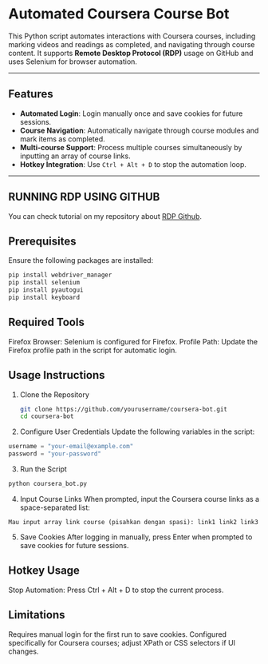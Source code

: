 # Automated Coursera Course Bot

This Python script automates interactions with Coursera courses, including marking videos and readings as completed, and navigating through course content. It supports **Remote Desktop Protocol (RDP)** usage on GitHub and uses Selenium for browser automation.

---

## Features
- **Automated Login**: Login manually once and save cookies for future sessions.
- **Course Navigation**: Automatically navigate through course modules and mark items as completed.
- **Multi-course Support**: Process multiple courses simultaneously by inputting an array of course links.
- **Hotkey Integration**: Use `Ctrl + Alt + D` to stop the automation loop.

---

## RUNNING RDP USING GITHUB
You can check tutorial on my repository about [RDP Github](https://github.com/fikriarmiafahmi/freeRDP).

## Prerequisites
Ensure the following packages are installed:
```bash
pip install webdriver_manager
pip install selenium
pip install pyautogui
pip install keyboard
```

## Required Tools
Firefox Browser: Selenium is configured for Firefox.
Profile Path: Update the Firefox profile path in the script for automatic login.

## Usage Instructions
1. Clone the Repository
   ```bash
   git clone https://github.com/yourusername/coursera-bot.git
   cd coursera-bot
   ```
2. Configure User Credentials
Update the following variables in the script:
```python
username = "your-email@example.com"
password = "your-password"
```
3. Run the Script
```bash
python coursera_bot.py
```

4. Input Course Links
When prompted, input the Coursera course links as a space-separated list:
```text
Mau input array link course (pisahkan dengan spasi): link1 link2 link3
```

5. Save Cookies
After logging in manually, press Enter when prompted to save cookies for future sessions.

## Hotkey Usage
Stop Automation: Press Ctrl + Alt + D to stop the current process.
## Limitations
Requires manual login for the first run to save cookies.
Configured specifically for Coursera courses; adjust XPath or CSS selectors if UI changes.

